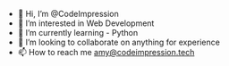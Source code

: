 - 👋 Hi, I’m @CodeImpression
- 👀 I’m interested in Web Development
- 🌱 I’m currently learning - Python
- 💞️ I’m looking to collaborate on anything for experience
- 📫 How to reach me amy@codeimpression.tech

<!---
CodeImpression/CodeImpression is a ✨ special ✨ repository because its `README.md` (this file) appears on your GitHub profile.
You can click the Preview link to take a look at your changes.
--->
